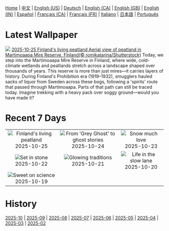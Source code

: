 [Home](../README.md) | [中文](zh-CN.md) | [English (US)](en-US.md) | [Deutsch](de-DE.md) | [English (CA)](en-CA.md) | [English (GB)](en-GB.md) | [English (IN)](en-IN.md) | [Español](es-ES.md) | [Français (CA)](fr-CA.md) | [Français (FR)](fr-FR.md) | [Italiano](it-IT.md) | [日本語](ja-JP.md) | [Português](pt-BR.md)

# Latest Wallpaper
![](https://www.bing.com/th?id=OHR.MartimoaapaFinland_EN-CA8581468611_UHD.jpg)
[2025-10-25 Finland's living peatland Aerial view of peatland in Martimoaapa Mire Reserve, Finland(© romikatarina/Shutterstock)](https://www.bing.com/th?id=OHR.MartimoaapaFinland_EN-CA8581468611_UHD.jpg)
Today, we step into the Martimoaapa Mire Reserve in Finland, where wide, cold-climate wetlands and peatlands stretch across a landscape shaped over thousands of years. This reserve is more than just mires—it carries layers of history. During Finland's Prohibition era (1919–1932), smugglers hauled sacks of liquor from Sweden across these bogs, following a 'spirits' route that passed through Martimoaapa. Parts of that path can still be traced today. Imagine trekking with a heavy pack over soggy ground—would you have made it?

# Recent 7 Days
|  |  |  |
|:---:|:---:|:---:|
| ![](https://www.bing.com/th?id=OHR.MartimoaapaFinland_EN-CA8581468611_400x240.jpg "Finland's living peatland") 2025-10-25 | ![](https://www.bing.com/th?id=OHR.QueenMary_EN-CA8541079316_400x240.jpg "From 'Grey Ghost' to ghost stories") 2025-10-24 | ![](https://www.bing.com/th?id=OHR.SnowLeopard_EN-CA8504425279_400x240.jpg "Snow much love") 2025-10-23 |
| ![](https://www.bing.com/th?id=OHR.BulgariaRocks_EN-CA8455831888_400x240.jpg "Set in stone") 2025-10-22 | ![](https://www.bing.com/th?id=OHR.DiyaDiwali_EN-CA6346650196_400x240.jpg "Glowing traditions") 2025-10-21 | ![](https://www.bing.com/th?id=OHR.HoffmansSloth_EN-CA8355906230_400x240.jpg "Life in the slow lane") 2025-10-20 |
| ![](https://www.bing.com/th?id=OHR.AppleHarvest_EN-CA8300580215_400x240.jpg "Sweet on science") 2025-10-19 |  |  |

# History
[2025-10](../archives/wallpaper/en-CA/w_2025_10.md) | [2025-09](../archives/wallpaper/en-CA/w_2025_09.md) | [2025-08](../archives/wallpaper/en-CA/w_2025_08.md) | [2025-07](../archives/wallpaper/en-CA/w_2025_07.md) | [2025-06](../archives/wallpaper/en-CA/w_2025_06.md) | [2025-05](../archives/wallpaper/en-CA/w_2025_05.md) | [2025-04](../archives/wallpaper/en-CA/w_2025_04.md) | [2025-03](../archives/wallpaper/en-CA/w_2025_03.md) | [2025-02](../archives/wallpaper/en-CA/w_2025_02.md)

